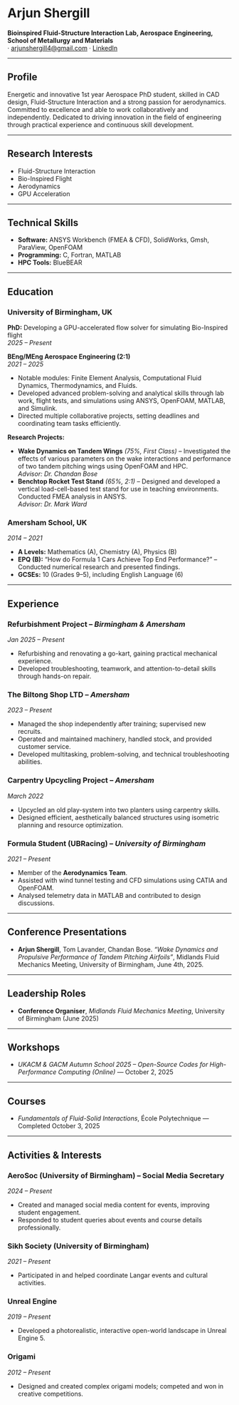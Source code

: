 # **Arjun Shergill**
**Bioinspired Fluid-Structure Interaction Lab, Aerospace Engineering, School of Metallurgy and Materials**  
  · arjunshergill4@gmail.com · [LinkedIn](https://linkedin.com/in/arjun-shergill)

---

## **Profile**
Energetic and innovative 1st year Aerospace PhD student, skilled in CAD design, Fluid-Structure Interaction and a strong passion for aerodynamics. Committed to excellence and able to work collaboratively and independently. Dedicated to driving innovation in the field of engineering through practical experience and continuous skill development.

---

## **Research Interests**
- Fluid-Structure Interaction  
- Bio-Inspired Flight  
- Aerodynamics  
- GPU Acceleration  

---

## **Technical Skills**
- **Software:** ANSYS Workbench (FMEA & CFD), SolidWorks, Gmsh, ParaView, OpenFOAM  
- **Programming:** C, Fortran, MATLAB  
- **HPC Tools:** BlueBEAR  

---

## **Education**

### **University of Birmingham, UK**
**PhD:** Developing a GPU-accelerated flow solver for simulating Bio-Inspired flight  
*2025 – Present*

**BEng/MEng Aerospace Engineering (2:1)**  
*2021 – 2025*  
- Notable modules: Finite Element Analysis, Computational Fluid Dynamics, Thermodynamics, and Fluids.  
- Developed advanced problem-solving and analytical skills through lab work, flight tests, and simulations using ANSYS, OpenFOAM, MATLAB, and Simulink.  
- Directed multiple collaborative projects, setting deadlines and coordinating team tasks efficiently.  

**Research Projects:**
- **Wake Dynamics on Tandem Wings** *(75%, First Class)* – Investigated the effects of various parameters on the wake interactions and performance of two tandem pitching wings using OpenFOAM and HPC.  
  *Advisor: Dr. Chandan Bose*
- **Benchtop Rocket Test Stand** *(65%, 2:1)* – Designed and developed a vertical load-cell-based test stand for use in teaching environments. Conducted FMEA analysis in ANSYS.  
  *Advisor: Dr. Mark Ward*

### **Amersham School, UK**  
*2014 – 2021*  
- **A Levels:** Mathematics (A), Chemistry (A), Physics (B)  
- **EPQ (B):** “How do Formula 1 Cars Achieve Top End Performance?” – Conducted numerical research and presented findings.  
- **GCSEs:** 10 (Grades 9–5), including English Language (6)  

---

## **Experience**

### **Refurbishment Project** – *Birmingham & Amersham*  
*Jan 2025 – Present*  
- Refurbishing and renovating a go-kart, gaining practical mechanical experience.  
- Developed troubleshooting, teamwork, and attention-to-detail skills through hands-on repair.  

### **The Biltong Shop LTD** – *Amersham*  
*2023 – Present*  
- Managed the shop independently after training; supervised new recruits.  
- Operated and maintained machinery, handled stock, and provided customer service.  
- Developed multitasking, problem-solving, and technical troubleshooting abilities.  

### **Carpentry Upcycling Project** – *Amersham*  
*March 2022*  
- Upcycled an old play-system into two planters using carpentry skills.  
- Designed efficient, aesthetically balanced structures using isometric planning and resource optimization.  

### **Formula Student (UBRacing)** – *University of Birmingham*  
*2021 – Present*  
- Member of the **Aerodynamics Team**.  
- Assisted with wind tunnel testing and CFD simulations using CATIA and OpenFOAM.  
- Analysed telemetry data in MATLAB and contributed to design discussions.  

---

## **Conference Presentations**
- **Arjun Shergill**, Tom Lavander, Chandan Bose. *“Wake Dynamics and Propulsive Performance of Tandem Pitching Airfoils”*, Midlands Fluid Mechanics Meeting, University of Birmingham, June 4th, 2025.  

---

## **Leadership Roles**
- **Conference Organiser**, *Midlands Fluid Mechanics Meeting*, University of Birmingham (June 2025)

---

## **Workshops**
- *UKACM & GACM Autumn School 2025 – Open-Source Codes for High-Performance Computing (Online)* — October 2, 2025  

---

## **Courses**
- *Fundamentals of Fluid-Solid Interactions*, École Polytechnique — Completed October 3, 2025  

---

## **Activities & Interests**

### **AeroSoc (University of Birmingham) – Social Media Secretary**  
*2024 – Present*  
- Created and managed social media content for events, improving student engagement.  
- Responded to student queries about events and course details professionally.  

### **Sikh Society (University of Birmingham)**  
*2021 – Present*  
- Participated in and helped coordinate Langar events and cultural activities.  

### **Unreal Engine**  
*2019 – Present*  
- Developed a photorealistic, interactive open-world landscape in Unreal Engine 5.  

### **Origami**  
*2012 – Present*  
- Designed and created complex origami models; competed and won in creative competitions.  
